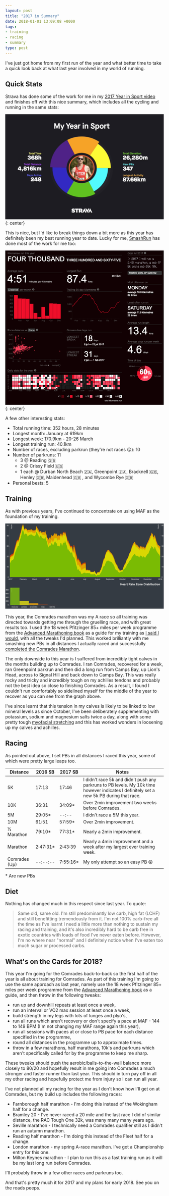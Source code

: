 ```yaml
---
layout: post
title: "2017 in Summary"
date: 2018-01-01 13:09:08 +0000
tags:
- training
- racing
- summary
type: post
---
```


I've just got home from my first run of the year and what better time to take a quick look back at what last year involved in my world of running.

## Quick Stats

Strava has done some of the work for me in my [2017 Year in Sport video](https://2017.strava.com/en-us/videos/ca06d82c3e86e867487b40ddfab649c7185ae063/) and finishes off with this nice summary, which includes all the cycling and running in the same stats:

![2017 Year in Sport Summary from Strava](/img/2017-Year-in-Sport.png){: center}

This is nice, but I'd like to break things down a bit more as this year has definitely been my best running year to date. Lucky for me, [SmashRun](https://smashrun.com) has done most of the work for me too:

![2017 Overview from SmashRun](/img/2017-Smashrun-Overview.png){: center}

A few other interesting stats:

- Total running time: 352 hours, 28 minutes
- Longest month: January at 619km
- Longest week: 170.9km - 20-26 March
- Longest training run: 40.1km
- Number of races, excluding parkrun (they're not races 😜): 10
- Number of parkruns: 11
  - 3 @ Reading 🇬🇧
  - 2 @ Crissy Field 🇺🇸
  - 1 each @ Durban North Beach 🇿🇦, Greenpoint 🇿🇦, Bracknell 🇬🇧, Henley 🇬🇧, Maidenhead 🇬🇧 , and Wycombe Rye 🇬🇧
- Personal bests: 5

## Training

As with previous years, I've continued to concentrate on using MAF as the foundation of my training.

![HR Zone distribution](/img/2017-hr-zone-distribution.png)

This year, the Comrades marathon was my A race so all training was directed towards getting me through the gruelling race, and with great results too. I used the 18 week Pfitzinger 85+ miles per week programme from the [Advanced Marathoning book](https://www.amazon.co.uk/dp/B0026IUOX2/) as a guide for my training as [I said I would](https://gonefora.run/2016-in-summary), with all the tweaks I'd planned. This worked brilliantly with me smashing new PBs in all distances I actually raced and successfully [completed the Comrades Marathon](https://gonefora.run/race-report-comrades-2017-an-up-run).

The only downside to this year is I suffered from incredibly tight calves in the months building up to Comrades. I ran Comrades, recovered for a week, ran Greenpoint parkrun and then did a long run from Camps Bay, up Lion's Head, across to Signal Hill and back down to Camps Bay. This was really rocky and tricky and incredibly tough on my achilles tendons and probably not the best idea so close to finishing Comrades. As a result, I found I couldn't run comfortably so sidelined myself for the middle of the year to recover as you can see from the graph above.

I've since learnt that this tension in my calves is likely to be linked to low mineral levels as since October, I've been deliberately supplementing with potassium, sodium and magnesium salts twice a day, along with some pretty tough [myofacial stretching](https://gonefora.run/fixing-my-tender-achilles-and-heels) and this has worked wonders in loosening up my calves and achilles.

## Racing

As pointed out above, I set PBs in all distances I raced this year, some of which were pretty large leaps too.

| Distance      | 2016 SB     | 2017 SB   | Notes
|---------------|-------------|-----------|---------
| 5K            | 17:13       | 17:46     | I didn't race 5k and didn't push any parkruns to PB levels. My 10k time however indicates I definitely set a new 5k PB during that race.
| 10K           | 36:31       | 34:09*    | Over 2min improvement two weeks before Comrades.
| 5M            | 29:05*      | --:--     | I didn't race a 5M this year.
| 10M           | 61:51       | 57:59*    | Over 2min improvement.
| ½ Marathon    | 79:10*      | 77:31*    | Nearly a 2min improvement.
| Marathon      | 2:47:31*    | 2:43:39   | Nearly a 4min improvement and a week after my largest ever training week.
| Comrades (Up) | --:--:--  | 7:55:16*  | My only attempt so an easy PB 😜

\* Are new PBs

## Diet

Nothing has changed much in this respect since last year. To quote:

> Same old, same old. I'm still predominantly low carb, high fat (LCHF) and still benefitting tremendously from it. I'm not 100% carb-free all the time as I've learnt I need a little more than nothing to sustain my racing and training, and it's also incredibly hard to be carb free in exotic countries with loads of food I've never eaten before. However, I'm no where near "normal" and I definitely notice when I've eaten too much sugar or processed carbs.

## What's on the Cards for 2018?

This year I'm going for the Comrades back-to-back so the first half of the year is all about training for Comrades. As part of this training I'm going to use the same approach as last year, namely use the 18 week Pfitzinger 85+ miles per week programme from the [Advanced Marathoning book](https://www.amazon.co.uk/dp/B0026IUOX2/) as a guide, and then throw in the following tweaks:

- run up and downhill repeats at least once a week,
- run an interval or VO2 max session at least once a week,
- build strength in my legs with lots of lunges and plyo's,
- run all runs which aren't recovery or don't specify a pace at MAF - 144 to 149 BPM (I'm not changing my MAF range again this year),
- run all sessions with paces at or close to PB pace for each distance specified in the programme,
- round all distances in the programme up to approximate times.
- throw in a few marathons, half marathons, 10k's and parkruns which aren't specifically called for by the programme to keep me sharp.

These tweaks should push the aerobic/balls-to-the-wall balance more closely to 80/20 and hopefully result in me going into Comrades a much stronger and faster runner than last year. This should in turn pay off in all my other racing and hopefully protect me from injury so I can run all year.

I've not planned all my racing for the year as I don't know how I'll get on at Comrades, but my build up includes the following races:

- Farnborough half marathon - I'm doing this instead of the Wokingham half for a change.
- Bramley 20 - I've never raced a 20 mile and the last race I did of similar distance, the RAC Tough One 32k, was many many many years ago.
- Seville marathon - I technically need a Comrades qualifier still as I didn't run an autumn marathon.
- Reading half marathon - I'm doing this instead of the Fleet half for a change.
- London marathon - my spring A-race marathon. I've got a Championship entry for this one.
- Milton Keynes marathon - I plan to run this as a fast training run as it will be my last long run before Comrades.

I'll probably throw in a few other races and parkruns too.

And that's pretty much it for 2017 and my plans for early 2018. See you on the roads peeps.
